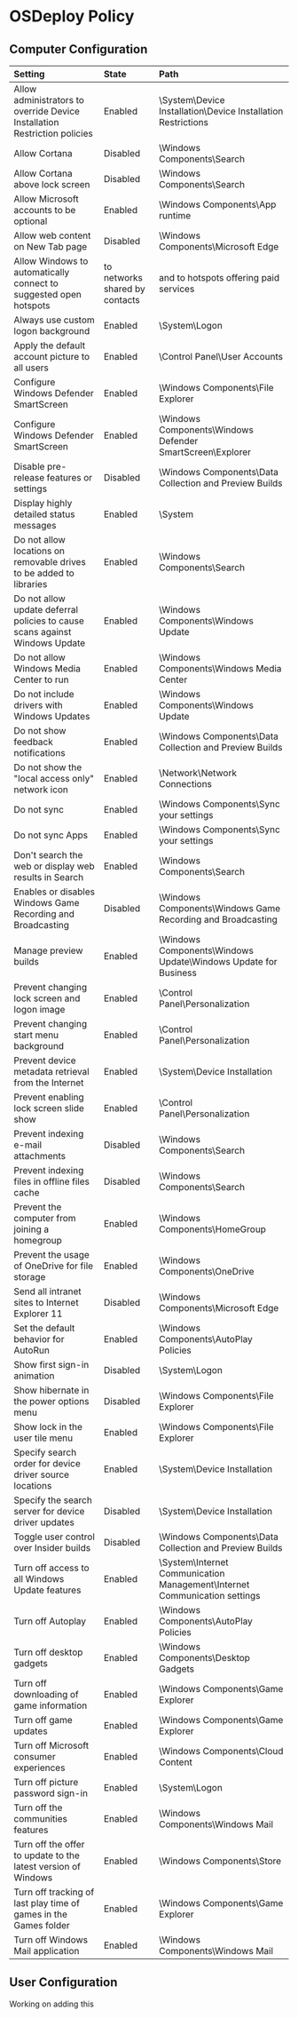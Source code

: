 # OSDeploy Policy

## Computer Configuration

| Setting | State | Path |
| :--- | :--- | :--- |
| Allow administrators to override Device Installation Restriction policies | Enabled | \System\Device Installation\Device Installation Restrictions |
| Allow Cortana | Disabled | \Windows Components\Search |
| Allow Cortana above lock screen | Disabled | \Windows Components\Search |
| Allow Microsoft accounts to be optional | Enabled | \Windows Components\App runtime |
| Allow web content on New Tab page | Disabled | \Windows Components\Microsoft Edge |
| Allow Windows to automatically connect to suggested open hotspots |  to networks shared by contacts |  and to hotspots offering paid services | Disabled | \Network\WLAN Service\WLAN Settings |
| Always use custom logon background | Enabled | \System\Logon |
| Apply the default account picture to all users | Enabled | \Control Panel\User Accounts |
| Configure Windows Defender SmartScreen | Enabled | \Windows Components\File Explorer |
| Configure Windows Defender SmartScreen | Enabled | \Windows Components\Windows Defender SmartScreen\Explorer |
| Disable pre-release features or settings | Disabled | \Windows Components\Data Collection and Preview Builds |
| Display highly detailed status messages | Enabled | \System |
| Do not allow locations on removable drives to be added to libraries | Enabled | \Windows Components\Search |
| Do not allow update deferral policies to cause scans against Windows Update | Enabled | \Windows Components\Windows Update |
| Do not allow Windows Media Center to run | Enabled | \Windows Components\Windows Media Center |
| Do not include drivers with Windows Updates | Enabled | \Windows Components\Windows Update |
| Do not show feedback notifications | Enabled | \Windows Components\Data Collection and Preview Builds |
| Do not show the "local access only" network icon | Enabled | \Network\Network Connections |
| Do not sync | Enabled | \Windows Components\Sync your settings |
| Do not sync Apps | Enabled | \Windows Components\Sync your settings |
| Don't search the web or display web results in Search | Enabled | \Windows Components\Search |
| Enables or disables Windows Game Recording and Broadcasting | Disabled | \Windows Components\Windows Game Recording and Broadcasting |
| Manage preview builds | Enabled | \Windows Components\Windows Update\Windows Update for Business |
| Prevent changing lock screen and logon image | Enabled | \Control Panel\Personalization |
| Prevent changing start menu background | Enabled | \Control Panel\Personalization |
| Prevent device metadata retrieval from the Internet | Enabled | \System\Device Installation |
| Prevent enabling lock screen slide show | Enabled | \Control Panel\Personalization |
| Prevent indexing e-mail attachments | Disabled | \Windows Components\Search |
| Prevent indexing files in offline files cache | Disabled | \Windows Components\Search |
| Prevent the computer from joining a homegroup | Enabled | \Windows Components\HomeGroup |
| Prevent the usage of OneDrive for file storage | Enabled | \Windows Components\OneDrive |
| Send all intranet sites to Internet Explorer 11 | Disabled | \Windows Components\Microsoft Edge |
| Set the default behavior for AutoRun | Enabled | \Windows Components\AutoPlay Policies |
| Show first sign-in animation  | Disabled | \System\Logon |
| Show hibernate in the power options menu | Disabled | \Windows Components\File Explorer |
| Show lock in the user tile menu | Enabled | \Windows Components\File Explorer |
| Specify search order for device driver source locations | Enabled | \System\Device Installation |
| Specify the search server for device driver updates | Disabled | \System\Device Installation |
| Toggle user control over Insider builds | Disabled | \Windows Components\Data Collection and Preview Builds |
| Turn off access to all Windows Update features | Enabled | \System\Internet Communication Management\Internet Communication settings |
| Turn off Autoplay | Enabled | \Windows Components\AutoPlay Policies |
| Turn off desktop gadgets | Enabled | \Windows Components\Desktop Gadgets |
| Turn off downloading of game information | Enabled | \Windows Components\Game Explorer |
| Turn off game updates | Enabled | \Windows Components\Game Explorer |
| Turn off Microsoft consumer experiences | Enabled | \Windows Components\Cloud Content |
| Turn off picture password sign-in | Enabled | \System\Logon |
| Turn off the communities features | Enabled | \Windows Components\Windows Mail |
| Turn off the offer to update to the latest version of Windows | Enabled | \Windows Components\Store |
| Turn off tracking of last play time of games in the Games folder | Enabled | \Windows Components\Game Explorer |
| Turn off Windows Mail application | Enabled | \Windows Components\Windows Mail |

## User Configuration

Working on adding this
